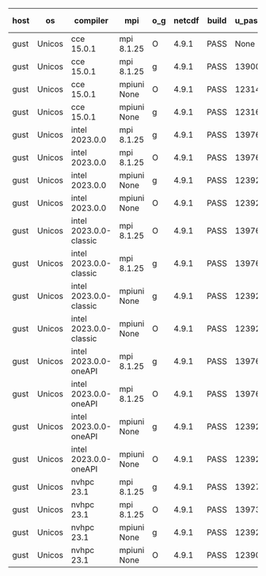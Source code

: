 

| host     | os       | compiler                              | mpi                      | o_g        | netcdf        | build       | u_pass          | u_fail          | s_pass            | s_fail            | e_pass             | e_fail             | nuopc_pass       | nuopc_fail       | artifacts link          |
|----------|----------|---------------------------------------|--------------------------|------------|---------------|-------------|-----------------|-----------------|-------------------|-------------------|--------------------|--------------------|------------------|------------------|-------------------------|
| gust | Unicos | cce 15.0.1 | mpi 8.1.25  | O | 4.9.1  | PASS | None | None | None | None | None | None | None | None | <a href="https://github.com/esmf-org/esmf-test-artifacts/tree/44c95125e984897432fe6a9b58129a799bc18f59/develop/cce/15.0.1/O/mpi/8.1.25" target="_blank">44c9512</a> | 
| gust | Unicos | cce 15.0.1 | mpi 8.1.25  | g | 4.9.1  | PASS | 13900 | 76 | 49 | 0 | 81 | 0 | 52 | 1 | <a href="https://github.com/esmf-org/esmf-test-artifacts/tree/b18b11d0bf224b2468d377bdc707d87be6d7d01a/develop/cce/15.0.1/g/mpi/8.1.25" target="_blank">b18b11d</a> | 
| gust | Unicos | cce 15.0.1 | mpiuni None  | O | 4.9.1  | PASS | 12314 | 78 | 8 | 0 | 44 | 0 | None | None | <a href="https://github.com/esmf-org/esmf-test-artifacts/tree/a1f32852339aa6ac403d7f01436e80bafd832365/develop/cce/15.0.1/O/mpiuni/None" target="_blank">a1f3285</a> | 
| gust | Unicos | cce 15.0.1 | mpiuni None  | g | 4.9.1  | PASS | 12316 | 76 | 8 | 0 | 44 | 0 | None | None | <a href="https://github.com/esmf-org/esmf-test-artifacts/tree/a5d0ae6426e5ba0ce09503face5f4080e546da2b/develop/cce/15.0.1/g/mpiuni/None" target="_blank">a5d0ae6</a> | 
| gust | Unicos | intel 2023.0.0 | mpi 8.1.25  | g | 4.9.1  | PASS | 13976 | 0 | 49 | 0 | 81 | 0 | 53 | 0 | <a href="https://github.com/esmf-org/esmf-test-artifacts/tree/2b59ba5afc76b9e0ec26c09fa390aa0b5f071bd2/develop/intel/2023.0.0/g/mpi/8.1.25" target="_blank">2b59ba5</a> | 
| gust | Unicos | intel 2023.0.0 | mpi 8.1.25  | O | 4.9.1  | PASS | 13976 | 0 | 49 | 0 | 81 | 0 | 53 | 0 | <a href="https://github.com/esmf-org/esmf-test-artifacts/tree/b81aef9a911ad226d7c0926dd7006947db14d00d/develop/intel/2023.0.0/O/mpi/8.1.25" target="_blank">b81aef9</a> | 
| gust | Unicos | intel 2023.0.0 | mpiuni None  | g | 4.9.1  | PASS | 12392 | 0 | 8 | 0 | 44 | 0 | None | None | <a href="https://github.com/esmf-org/esmf-test-artifacts/tree/9ce55b5b6525f4c0139b6d56bf58f47723670759/develop/intel/2023.0.0/g/mpiuni/None" target="_blank">9ce55b5</a> | 
| gust | Unicos | intel 2023.0.0 | mpiuni None  | O | 4.9.1  | PASS | 12392 | 0 | 8 | 0 | 44 | 0 | None | None | <a href="https://github.com/esmf-org/esmf-test-artifacts/tree/0666d2019bc98c2e2847d96b81e8544f4a9b47a2/develop/intel/2023.0.0/O/mpiuni/None" target="_blank">0666d20</a> | 
| gust | Unicos | intel 2023.0.0-classic | mpi 8.1.25  | O | 4.9.1  | PASS | 13976 | 0 | 49 | 0 | 81 | 0 | 53 | 0 | <a href="https://github.com/esmf-org/esmf-test-artifacts/tree/0c4270eefa439db521bd51b5e81cd8ace8a5900c/develop/intel/2023.0.0-classic/O/mpi/8.1.25" target="_blank">0c4270e</a> | 
| gust | Unicos | intel 2023.0.0-classic | mpi 8.1.25  | g | 4.9.1  | PASS | 13976 | 0 | 49 | 0 | 81 | 0 | 53 | 0 | <a href="https://github.com/esmf-org/esmf-test-artifacts/tree/e9012971f9a784f90b3922814d7ed0811fea7394/develop/intel/2023.0.0-classic/g/mpi/8.1.25" target="_blank">e901297</a> | 
| gust | Unicos | intel 2023.0.0-classic | mpiuni None  | g | 4.9.1  | PASS | 12392 | 0 | 8 | 0 | 44 | 0 | None | None | <a href="https://github.com/esmf-org/esmf-test-artifacts/tree/9eb44f77fb6623fb233de6743a97aa37b264dc5e/develop/intel/2023.0.0-classic/g/mpiuni/None" target="_blank">9eb44f7</a> | 
| gust | Unicos | intel 2023.0.0-classic | mpiuni None  | O | 4.9.1  | PASS | 12392 | 0 | 8 | 0 | 44 | 0 | None | None | <a href="https://github.com/esmf-org/esmf-test-artifacts/tree/54f70df19f9229edce5dce9abd7b7c1a9efc6277/develop/intel/2023.0.0-classic/O/mpiuni/None" target="_blank">54f70df</a> | 
| gust | Unicos | intel 2023.0.0-oneAPI | mpi 8.1.25  | g | 4.9.1  | PASS | 13976 | 0 | 49 | 0 | 81 | 0 | 49 | 4 | <a href="https://github.com/esmf-org/esmf-test-artifacts/tree/602c0950078b19af8a4bb856e5a5a8be23642ee7/develop/intel/2023.0.0-oneAPI/g/mpi/8.1.25" target="_blank">602c095</a> | 
| gust | Unicos | intel 2023.0.0-oneAPI | mpi 8.1.25  | O | 4.9.1  | PASS | 13976 | 0 | 48 | 1 | 81 | 0 | 40 | 13 | <a href="https://github.com/esmf-org/esmf-test-artifacts/tree/717a125b0774e393e9c5d5a56d8d95d190d05699/develop/intel/2023.0.0-oneAPI/O/mpi/8.1.25" target="_blank">717a125</a> | 
| gust | Unicos | intel 2023.0.0-oneAPI | mpiuni None  | g | 4.9.1  | PASS | 12392 | 0 | 8 | 0 | 44 | 0 | None | None | <a href="https://github.com/esmf-org/esmf-test-artifacts/tree/77e1988452e01d144e6ece647545cd3cf36a90e2/develop/intel/2023.0.0-oneAPI/g/mpiuni/None" target="_blank">77e1988</a> | 
| gust | Unicos | intel 2023.0.0-oneAPI | mpiuni None  | O | 4.9.1  | PASS | 12392 | 0 | 8 | 0 | 44 | 0 | None | None | <a href="https://github.com/esmf-org/esmf-test-artifacts/tree/27bdc73fa8b4cb743c32fcbf2ecca865a669fe94/develop/intel/2023.0.0-oneAPI/O/mpiuni/None" target="_blank">27bdc73</a> | 
| gust | Unicos | nvhpc 23.1 | mpi 8.1.25  | g | 4.9.1  | PASS | 13927 | 49 | 47 | 2 | 79 | 2 | 45 | 8 | <a href="https://github.com/esmf-org/esmf-test-artifacts/tree/ae62b78f048ec122ed781fbf11f07b74e2345420/develop/nvhpc/23.1/g/mpi/8.1.25" target="_blank">ae62b78</a> | 
| gust | Unicos | nvhpc 23.1 | mpi 8.1.25  | O | 4.9.1  | PASS | 13973 | 3 | 49 | 0 | 81 | 0 | 45 | 8 | <a href="https://github.com/esmf-org/esmf-test-artifacts/tree/4ab5d4e1215456ab8236cebf1de113586aa82417/develop/nvhpc/23.1/O/mpi/8.1.25" target="_blank">4ab5d4e</a> | 
| gust | Unicos | nvhpc 23.1 | mpiuni None  | g | 4.9.1  | PASS | 12392 | 0 | 6 | 2 | 44 | 0 | None | None | <a href="https://github.com/esmf-org/esmf-test-artifacts/tree/92644b26aa9f721e8dd319ef1b2612855d77eefc/develop/nvhpc/23.1/g/mpiuni/None" target="_blank">92644b2</a> | 
| gust | Unicos | nvhpc 23.1 | mpiuni None  | O | 4.9.1  | PASS | 12390 | 2 | 8 | 0 | 44 | 0 | None | None | <a href="https://github.com/esmf-org/esmf-test-artifacts/tree/73f2b21028e3b90b5aad5bb426080922e7562161/develop/nvhpc/23.1/O/mpiuni/None" target="_blank">73f2b21</a> | 
